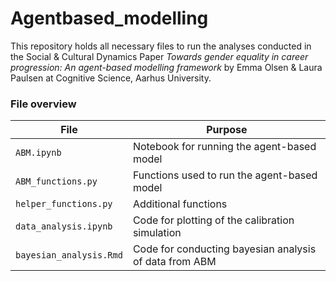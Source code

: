 # Agentbased_modelling

This repository holds all necessary files to run the analyses conducted in the Social & Cultural Dynamics Paper *Towards gender equality in career progression: An agent-based modelling framework* by Emma Olsen & Laura Paulsen at Cognitive Science, Aarhus University.



### File overview
| File                               | Purpose                                                  |
| ---------------------------------- | ---------------------------------------------------------|
| `ABM.ipynb`                        | Notebook for running the agent-based model               |
| `ABM_functions.py`                 | Functions used to run the agent-based model              |
| `helper_functions.py`              | Additional functions                                     |
| `data_analysis.ipynb`              | Code for plotting of the calibration simulation          |
| `bayesian_analysis.Rmd`            | Code for conducting bayesian analysis of data from ABM   |
